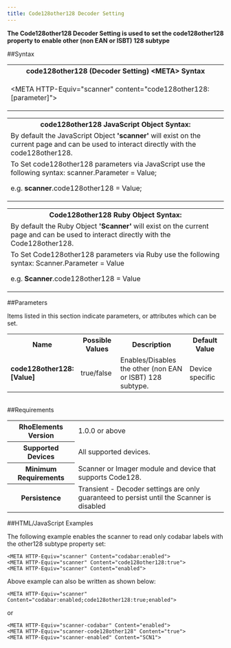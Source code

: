 ```yaml
---
title: Code128other128 Decoder Setting
---
```



<b>
The Code128other128 Decoder Setting is used to set the code128other128 property to enable other (non EAN or ISBT) 128 subtype
</b>

##Syntax

<table class="re-table"><tr><th class="tableHeading">code128other128 (Decoder Setting) &lt;META&gt; Syntax
</th></tr><tr><td class="clsSyntaxCells clsOddRow"><p>&lt;META HTTP-Equiv="scanner" content="code128other128:[parameter]"&gt;</p></td></tr></table>
<table class="re-table"><tr><th class="tableHeading">code128other128 JavaScript Object Syntax:</th></tr><tr><td class="clsSyntaxCells clsOddRow">
By default the JavaScript Object <b>'scanner'</b> will exist on the current page and can be used to interact directly with the code128other128.
</td></tr><tr><td class="clsSyntaxCells clsEvenRow">
To Set code128other128 parameters via JavaScript use the following syntax: scanner.Parameter = Value;
<P />e.g. <b>scanner</b>.code128other128 = Value;
</td></tr></table>
<table class="re-table"><tr><th class="tableHeading">Code128other128 Ruby Object Syntax:</th></tr><tr><td class="clsSyntaxCells clsOddRow">
By default the Ruby Object <b>'Scanner'</b> will exist on the current page and can be used to interact directly with the Code128other128.
</td></tr><tr><td class="clsSyntaxCells clsEvenRow">
To Set Code128other128 parameters via Ruby use the following syntax: Scanner.Parameter = Value
<P />e.g. <b>Scanner</b>.code128other128 = Value
</td></tr></table>



##Parameters


Items listed in this section indicate parameters, or attributes which can be set.
<table class="re-table"><col width="20%" /><col width="20%" /><col width="38%" /><col width="22%" /><tr><th class="tableHeading">Name</th><th class="tableHeading">Possible Values</th><th class="tableHeading">Description</th><th class="tableHeading">Default Value</th></tr><tr><td class="clsSyntaxCells clsOddRow"><b>code128other128:[Value]
</b></td><td class="clsSyntaxCells clsOddRow">true/false</td><td class="clsSyntaxCells clsOddRow">Enables/Disables the other (non EAN or ISBT) 128 subtype.</td><td class="clsSyntaxCells clsOddRow">Device specific</td></tr></table>
<table class="re-table"><col width="78%" /><col width="8%" /><col width="1%" /><col width="5%" /><col width="1%" /><col width="5%" /><col width="2%" /></table>





##Requirements

<table class="re-table"><tr><th class="tableHeading">RhoElements Version</th><td class="clsSyntaxCell clsEvenRow">1.0.0 or above
</td></tr><tr><th class="tableHeading">Supported Devices</th><td class="clsSyntaxCell clsOddRow">All supported devices.</td></tr><tr><th class="tableHeading">Minimum Requirements</th><td class="clsSyntaxCell clsOddRow">Scanner or Imager module and device that supports Code128.</td></tr><tr><th class="tableHeading">Persistence</th><td class="clsSyntaxCell clsEvenRow">Transient - Decoder settings are only guaranteed to persist until the Scanner is disabled</td></tr></table>


##HTML/JavaScript Examples

The following example enables the scanner to read only codabar labels with the other128 subtype property set:

	<META HTTP-Equiv="scanner" Content="codabar:enabled">
	<META HTTP-Equiv="scanner" Content="code128other128:true">
	<META HTTP-Equiv="scanner" Content="enabled">
	
Above example can also be written as shown below:

	<META HTTP-Equiv="scanner" Content="codabar:enabled;code128other128:true;enabled">
	
or

	<META HTTP-Equiv="scanner-codabar" Content="enabled">
	<META HTTP-Equiv="scanner-code128other128" Content="true">
	<META HTTP-Equiv="scanner-enabled" Content="SCN1">
	



